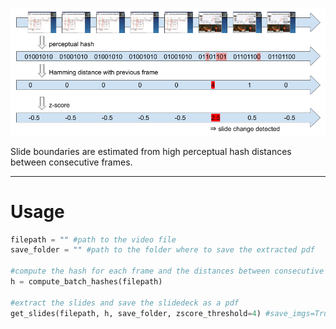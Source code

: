 
![](../figures/zscore_slide_extraction.png)

Slide boundaries are estimated from high perceptual hash distances between consecutive frames.


---
# Usage

```python
filepath = "" #path to the video file
save_folder = "" #path to the folder where to save the extracted pdf

#compute the hash for each frame and the distances between consecutive frames
h = compute_batch_hashes(filepath)

#extract the slides and save the slidedeck as a pdf
get_slides(filepath, h, save_folder, zscore_threshold=4) #save_imgs=True to save the frames as individual images
```
